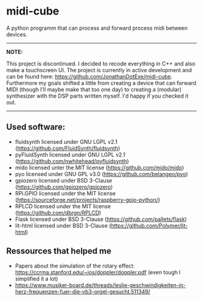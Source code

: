 # midi-cube
A python programm that can process and forward process midi between devices.

---
**NOTE:**

This project is discontinued. I decided to recode everything in C++ and also make a touchscreen UI. The project is currently in active development and can be found here: https://github.com/JonathanDotExe/midi-cube. Furthermore my goals shifted a little from creating a device that can forward MIDI (though I'll maybe make that too one day) to creating a (modular) synthesizer with the DSP parts written myself. I'd happy if you checked it out.

---


## Used software:
* fluidsynth licensed under GNU LGPL v2.1 (https://github.com/FluidSynth/fluidsynth)
* pyFluidSynth licensed under GNU LGPL v2.1 (https://github.com/nwhitehead/pyfluidsynth)
* mido licensed unter the MIT license (https://github.com/mido/mido)
* pyo licensed under GNU GPL v3.0 (https://github.com/belangeo/pyo)
* gpiozero licensed under BSD 3-Clause (https://github.com/gpiozero/gpiozero)
* RPi.GPIO licensed under the MIT license (https://sourceforge.net/projects/raspberry-gpio-python/)
* RPLCD licensed under the MIT license (https://github.com/dbrgn/RPLCD)
* Flask licensed under BSD 3-Clause (https://github.com/pallets/flask)
* lit-html licensed under BSD 3-Clause (https://github.com/Polymer/lit-html)

## Ressources that helped me
* Papers about the simulation of the rotary effect: https://ccrma.stanford.edu/~jos/doppler/doppler.pdf (even tough I simplified it a lot)
* https://www.musiker-board.de/threads/leslie-geschwindigkeiten-in-herz-frequenzen-fuer-die-vb3-orgel-gesucht.511349/
